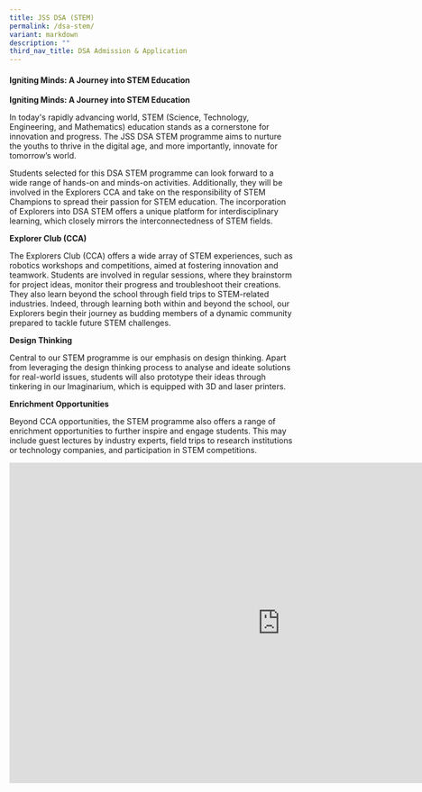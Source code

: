 ```yaml
---
title: JSS DSA (STEM)
permalink: /dsa-stem/
variant: markdown
description: ""
third_nav_title: DSA Admission & Application
---
```

<h4><strong>Igniting Minds: A Journey into STEM Education</strong></h4>
<p><strong>Igniting Minds: A Journey into STEM Education</strong>
</p>
<p>In today's rapidly advancing world, STEM (Science, Technology, Engineering,
and Mathematics) education stands as a cornerstone for innovation and progress.
The JSS DSA STEM programme aims to nurture the youths to thrive in the
digital age, and more importantly, innovate for tomorrow’s world.</p>
<p>Students selected for this DSA STEM programme can look forward to a wide
range of hands-on and minds-on activities. Additionally, they will be involved
in the Explorers CCA and take on the responsibility of STEM Champions to
spread their passion for STEM education. The incorporation of Explorers
into DSA STEM offers a unique platform for interdisciplinary learning,
which closely mirrors the interconnectedness of STEM fields.</p>
<p><strong>Explorer Club (CCA)</strong>
</p>
<p>The Explorers Club (CCA) offers a wide array of STEM experiences, such
as robotics workshops and competitions, aimed at fostering innovation and
teamwork. Students are involved in regular sessions, where they brainstorm
for project ideas, monitor their progress and troubleshoot their creations.
They also learn beyond the school through field trips to STEM-related industries.
Indeed, through learning both within and beyond the school, our Explorers
begin their journey as budding members of a dynamic community prepared
to tackle future STEM challenges.</p>
<p><strong>Design Thinking</strong>
</p>
<p>Central to our STEM programme is our emphasis on design thinking. Apart
from leveraging the design thinking process to analyse and ideate solutions
for real-world issues, students will also prototype their ideas through
tinkering in our Imaginarium, which is equipped with 3D and laser printers.</p>
<p></p>
<p><strong>Enrichment Opportunities</strong>
</p>
<p>Beyond CCA opportunities, the STEM programme also offers a range of enrichment
opportunities to further inspire and engage students. This may include
guest lectures by industry experts, field trips to research institutions
or technology companies, and participation in STEM competitions.</p>

<iframe allowfullscreen="true" height="569" width="960" frameborder="0" src="https://docs.google.com/presentation/d/e/2PACX-1vQuGDZkWR26oHz-4VpLqWLXHcSEDVs_j4A4lMqwQah-emsmIoGjxKkRXiT8MUVS-w/pubembed?start=true&amp;loop=true&amp;delayms=3000"></iframe>
<p></p>